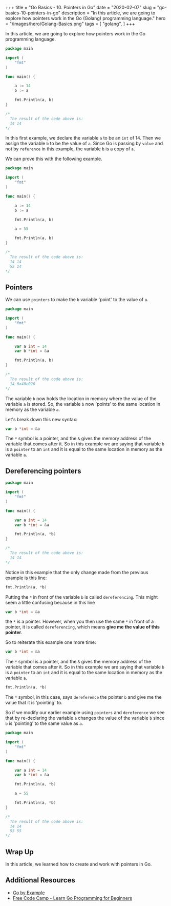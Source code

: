 +++
title = "Go Basics - 10. Pointers in Go"
date = "2020-02-07"
slug = "go-basics-10-pointers-in-go"
description = "In this article, we are going to explore how pointers work in the Go (Golang) programming language."
hero = "/images/hero/Golang-Basics.png"
tags = [
    "golang",
]
+++

In this article, we are going to explore how pointers work in the Go programming language.

```go
package main

import (
	"fmt"
)

func main() {

	a := 14
	b := a

	fmt.Println(a, b)
}

/*
  The result of the code above is:
  14 14
*/
```

In this first example, we declare the variable `a` to be an `int` of 14. Then we assign the variable `b` to be the value of `a`. Since Go is passing by `value` and not by `reference` in this example, the variable `b` is a copy of `a`.

We can prove this with the following example.

```go
package main

import (
	"fmt"
)

func main() {

	a := 14
	b := a

	fmt.Println(a, b)

	a = 55

	fmt.Println(a, b)
}

/*
  The result of the code above is:
  14 14
  55 14
*/
```

## Pointers

We can use `pointers` to make the `b` variable 'point' to the value of `a`.

```go
package main

import (
	"fmt"
)

func main() {

	var a int = 14
	var b *int = &a

	fmt.Println(a, b)
}

/*
  The result of the code above is:
  14 0x40e020
*/
```

The variable `b` now holds the location in memory where the value of the variable `a` is stored. So, the variable `b` now 'points' to the same location in memory as the variable `a`.

Let's break down this new syntax:

```go
var b *int = &a
```

The `*` symbol is a pointer, and the `&` gives the memory address of the variable that comes after it. So in this example we are saying that variable `b` is a `pointer` to an `int` and it is equal to the same location in memory as the variable `a`.

## Dereferencing pointers

```go
package main

import (
	"fmt"
)

func main() {

	var a int = 14
	var b *int = &a

	fmt.Println(a, *b)
}

/*
  The result of the code above is:
  14 14
*/
```

Notice in this example that the only change made from the previous example is this line:

```go
fmt.Println(a, *b)
```

Putting the `*` in front of the variable `b` is called `dereferencing`. This might seem a little confusing because in this line

```go
var b *int = &a
```

the `*` is a pointer. However, when you then use the same `*` in front
of a pointer, it is called `dereferencing`, which means **give me the value of this pointer**.

So to reiterate this example one more time:

```go
var b *int = &a
```

The `*` symbol is a pointer, and the `&` gives the memory address of the variable that comes after it. So in this example we are saying that variable `b` is a `pointer` to an `int` and it is equal to the same location in memory as the variable `a`.

```go
fmt.Println(a, *b)
```

The `*` symbol, in this case, says `dereference` the pointer `b` and give me the value that it is 'pointing' to.

So if we modify our earlier example using `pointers` and `dereference` we see that by re-declaring the variable `a` changes the value of the variable `b` since `b` is 'pointing' to the same value as `a`.

```go
package main

import (
	"fmt"
)

func main() {

	var a int = 14
	var b *int = &a

	fmt.Println(a, *b)

	a = 55

	fmt.Println(a, *b)
}

/*
  The result of the code above is:
  14 14
  55 55
*/
```

## Wrap Up

In this article, we learned how to create and work with pointers in Go.

## Additional Resources

- [Go by Example](https://gobyexample.com/)
- [Free Code Camp - Learn Go Programming for Beginners](https://www.youtube.com/watch?v=YS4e4q9oBaU)
